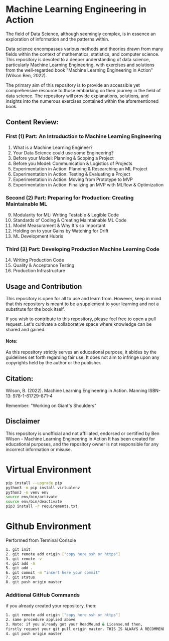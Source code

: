 # Machine Learning Engineering in Action

The field of Data Science, although seemingly complex, is in essence an exploration of information and the patterns within.

Data science encompasses various methods and theories drawn from many fields within the context of mathematics, statistics, and computer science. This repository is devoted to a deeper understanding of data science, particularly Machine Learning Engineering, with exercises and solutions from the well-regarded book "Machine Learning Engineering in Action" (Wilson Ben, 2022).

The primary aim of this repository is to provide an accessible yet comprehensive resource to those embarking on their journey in the field of data science. The repository will provide explanations, solutions, and insights into the numerous exercises contained within the aforementioned book.

## Content Review:

### First (1) Part: An Introduction to Machine Learning Engineering

1. What is a Machine Learning Engineer?
2. Your Data Science could use some Engineering?
3. Before your Model: Planning & Scoping a Project
4. Before you Model: Communication & Logistics of Projects
5. Experimentation in Action: Planning & Researching an ML Project
6. Experimentation in Action: Testing & Evaluating a Project
7. Experimentation in Action: Moving from Prototype to MVP
8. Experimentation in Action: Finalizing an MVP with MLflow & Optimization

### Second (2) Part: Preparing for Production: Creating Maintainable ML

9. Modularity for ML: Writing Testable & Legible Code
10. Standards of Coding & Creating Maintainable ML Code
11. Model Measurament & Why It's so Important
12. Holding on to your Gains by Watching for Drift
13. ML Development Hubris

### Third (3) Part: Developing Production Machine Learning Code

14. Writing Production Code
15. Quality & Acceptance Testing
16. Production Infrastructure

## Usage and Contribution

This repository is open for all to use and learn from. However, keep in mind that this repository is meant to be a supplement to your learning and not a substitute for the book itself.

If you wish to contribute to this repository, please feel free to open a pull request. Let's cultivate a collaborative space where knowledge can be shared and gained.

#### Note:
As this repository strictly serves an educational purpose, it abides by the guidelines set forth regarding fair use. 
It does not aim to infringe upon any copyrights held by the author or the publisher.

## Citation:
Wilson, B. (2022). Machine Learning Engineering in Action. Manning  ISBN-13: 978-1-61729-871-4

Remember: "Working on Giant's Shoulders"

## Disclaimer
This repository is unofficial and not affiliated, endorsed or certified by Ben Wilson - Machine Learning Engineering in Action
It has been created for educational purposes, and the repository owner is not responsible for any incorrect information or misuse.


# Virtual Environment
```sh
pip install --upgrade pip
python3 -m pip install virtualenv
python3 -m venv env
source env/bin/activate
source env/bin/deactivate
pip3 install -r requirements.txt
```

# Github Environment

Performed from Terminal Console
```sh
1. git init
2. git remote add origin ["copy here ssh or https"]
3. git remote -v
4. git add -A
5. git add .
6. git commit -m "insert here your commit"
7. git status
8. git push origin master
```

### Additional GitHub Commands
if you already created your repository, then:
```sh
1. git remote add origin ["copy here ssh or https"] 
2. same procedure applied above
3. Note: if you already got your ReadMe.md & License.md then,
firstly request your git pull origin master. THIS IS ALWAYS A RECOMMENDED PRACTICE.
4. git push origin master
```
